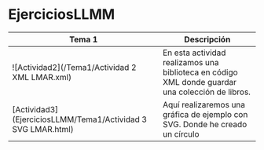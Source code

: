 # EjerciciosLLMM

Tema 1 | Descripción
----------- | -----------
![Actividad2](/Tema1/Actividad 2 XML LMAR.xml) | En esta actividad realizamos una biblioteca en código XML donde guardar una colección de libros.
[Actividad3](EjerciciosLLMM/Tema1/Actividad 3 SVG LMAR.html) | Aquí realizaremos una gráfica de ejemplo con SVG. Donde he creado un círculo
